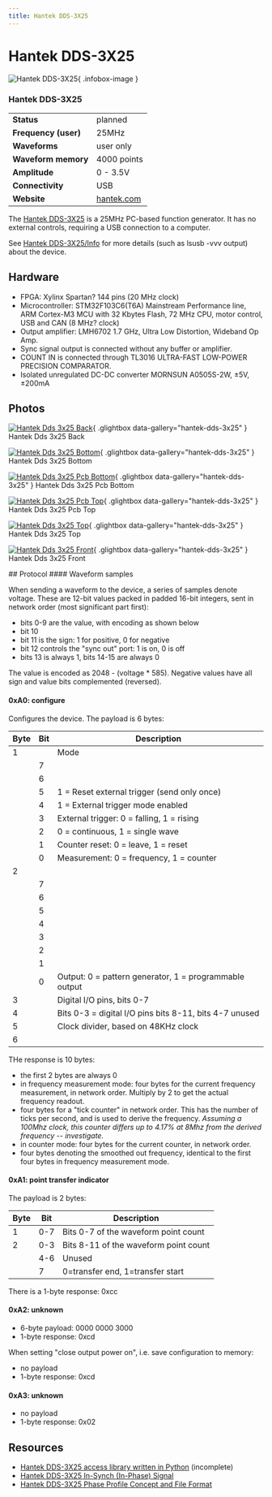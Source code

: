 ```yaml
---
title: Hantek DDS-3X25
---
```


# Hantek DDS-3X25

<div class="infobox" markdown>

![Hantek DDS-3X25](./img/Hantek_DDS-3X25_back.jpg){ .infobox-image }

### Hantek DDS-3X25

| | |
|---|---|
| **Status** | planned |
| **Frequency (user)** | 25MHz |
| **Waveforms** | user only |
| **Waveform memory** | 4000 points |
| **Amplitude** | 0 - 3.5V |
| **Connectivity** | USB |
| **Website** | [hantek.com](http://www.hantek.com/en/ProductDetail_12_24.html) |

</div>

The [Hantek DDS-3X25](http://www.hantek.com/english/produce_list.asp?unid=68) is a 25MHz PC-based function generator. It has no external controls, requiring a USB connection to a computer.

See [Hantek DDS-3X25/Info](https://sigrok.org/wiki/Hantek_DDS-3X25/Info) for more details (such as lsusb -vvv output) about the device.

## Hardware
- FPGA: Xylinx Spartan? 144 pins (20 MHz clock)
- Microcontroller: STM32F103C6(T6A) Mainstream Performance line, ARM Cortex-M3 MCU with 32 Kbytes Flash, 72 MHz CPU, motor control, USB and CAN (8 MHz? clock)
- Output amplifier: LMH6702 1.7 GHz, Ultra Low Distortion, Wideband Op Amp.
- Sync signal output is connected without any buffer or amplifier.
- COUNT IN is connected through TL3016 ULTRA-FAST LOW-POWER PRECISION COMPARATOR.
- Isolated unregulated DC-DC converter MORNSUN A0505S-2W, ±5V, ±200mA

## Photos

<div class="photo-grid" markdown>

[![Hantek Dds 3x25 Back](./img/Hantek_DDS-3X25_back.jpg)](./img/Hantek_DDS-3X25_back.jpg "Hantek Dds 3x25 Back"){ .glightbox data-gallery="hantek-dds-3x25" }
<span class="caption">Hantek Dds 3x25 Back</span>

[![Hantek Dds 3x25 Bottom](./img/Hantek_DDS-3X25_bottom.jpg)](./img/Hantek_DDS-3X25_bottom.jpg "Hantek Dds 3x25 Bottom"){ .glightbox data-gallery="hantek-dds-3x25" }
<span class="caption">Hantek Dds 3x25 Bottom</span>

[![Hantek Dds 3x25 Pcb Bottom](./img/Hantek_DDS-3X25_PCB_bottom.png)](./img/Hantek_DDS-3X25_PCB_bottom.png "Hantek Dds 3x25 Pcb Bottom"){ .glightbox data-gallery="hantek-dds-3x25" }
<span class="caption">Hantek Dds 3x25 Pcb Bottom</span>

[![Hantek Dds 3x25 Pcb Top](./img/Hantek_DDS-3X25_PCB_top.png)](./img/Hantek_DDS-3X25_PCB_top.png "Hantek Dds 3x25 Pcb Top"){ .glightbox data-gallery="hantek-dds-3x25" }
<span class="caption">Hantek Dds 3x25 Pcb Top</span>

[![Hantek Dds 3x25 Top](./img/Hantek_DDS-3X25_top.jpg)](./img/Hantek_DDS-3X25_top.jpg "Hantek Dds 3x25 Top"){ .glightbox data-gallery="hantek-dds-3x25" }
<span class="caption">Hantek Dds 3x25 Top</span>

[![Hantek Dds 3x25 Front](./img/Hantek_DDS-3X25_front.jpg)](./img/Hantek_DDS-3X25_front.jpg "Hantek Dds 3x25 Front"){ .glightbox data-gallery="hantek-dds-3x25" }
<span class="caption">Hantek Dds 3x25 Front</span>

</div>
## Protocol
#### Waveform samples

When sending a waveform to the device, a series of samples denote voltage. These are 12-bit values packed in padded 16-bit integers, sent in network order (most significant part first):

- bits 0-9 are the value, with encoding as shown below
- bit 10
- bit 11 is the sign: 1 for positive, 0 for negative
- bit 12 controls the "sync out" port: 1 is on, 0 is off
- bits 13 is always 1, bits 14-15 are always 0

The value is encoded as 2048 - (voltage * 585). Negative values have all sign and value bits complemented (reversed).

#### 0xA0: configure

Configures the device. The payload is 6 bytes:

| Byte | Bit | Description |
|---|---|---|
| 1 |  | Mode |
|  | 7 |  |
|  | 6 |  |
|  | 5 | 1 = Reset external trigger (send only once) |
|  | 4 | 1 = External trigger mode enabled |
|  | 3 | External trigger: 0 = falling, 1 = rising |
|  | 2 | 0 = continuous, 1 = single wave |
|  | 1 | Counter reset: 0 = leave, 1 = reset |
|  | 0 | Measurement: 0 = frequency, 1 = counter |
| 2 |  |  |
|  | 7 |  |
|  | 6 |  |
|  | 5 |  |
|  | 4 |  |
|  | 3 |  |
|  | 2 |  |
|  | 1 |  |
|  | 0 | Output: 0 = pattern generator, 1 = programmable output |
| 3 |  | Digital I/O pins, bits 0-7 |
| 4 |  | Bits 0-3 = digital I/O pins bits 8-11, bits 4-7 unused |
| 5 |  | Clock divider, based on 48KHz clock |
| 6 |  |  |

THe response is 10 bytes:

- the first 2 bytes are always 0
- in frequency measurement mode:
four bytes for the current frequency measurement, in network order. Multiply by 2 to get the actual frequency readout.
- four bytes for a "tick counter" in network order. This has the number of ticks per second, and is used to derive the frequency. *Assuming a 100Mhz clock, this counter differs up to 4.17% at 8Mhz from the derived frequency --  investigate.*
- in counter mode:
four bytes for the current counter, in network order.
- four bytes denoting the smoothed out frequency, identical to the first four bytes in frequency measurement mode.
#### 0xA1: point transfer indicator

The payload is 2 bytes:

| Byte | Bit | Description |
|---|---|---|
| 1 | 0-7 | Bits 0-7 of the waveform point count |
| 2 | 0-3 | Bits 8-11 of the waveform point count |
|  | 4-6 | Unused |
|  | 7 | 0=transfer end, 1=transfer start |

There is a 1-byte response: 0xcc

#### 0xA2: unknown
- 6-byte payload: 0000 0000 3000
- 1-byte response: 0xcd

When setting "close output power on", i.e. save configuration to memory:

- no payload
- 1-byte response: 0xcd
#### 0xA3: unknown
- no payload
- 1-byte response: 0x02
## Resources
- [Hantek DDS-3X25 access library written in Python](https://bitbucket.org/kuzavas/dds3x25/src) (incomplete)
- [Hantek DDS-3X25 In-Synch (In-Phase) Signal](http://www.soasystem.com/eng/goltek/synch.htm)
- [Hantek DDS-3X25 Phase Profile Concept and File Format](http://www.soasystem.com/eng/goltek/phaprop.htm)

